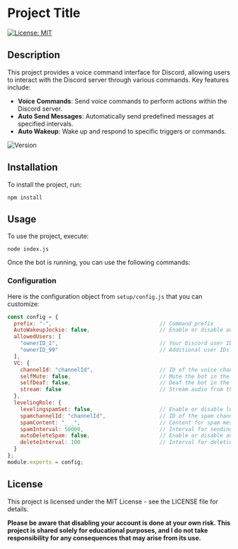 # Project Title 
[![License: MIT](https://img.shields.io/badge/License-MIT-yellow.svg)](LICENSE)  <!-- Badge for license -->

## Description
This project provides a voice command interface for Discord, allowing users to interact with the Discord server through various commands. Key features include:

- **Voice Commands**: Send voice commands to perform actions within the Discord server.
- **Auto Send Messages**: Automatically send predefined messages at specified intervals.
- **Auto Wakeup**: Wake up and respond to specific triggers or commands.

![Version](https://img.shields.io/badge/version-1.0.0-blue.svg)  <!-- Badge for version -->

## Installation
To install the project, run:
```
npm install
```

## Usage
To use the project, execute:
```
node index.js
```
Once the bot is running, you can use the following commands:

### Configuration
Here is the configuration object from `setup/config.js` that you can customize:

```javascript
const config = {
  prefix: "-",                                  // Command prefix
  AutoWakeupJockie: false,                      // Enable or disable auto wakeup functionality
  allowedUsers: [
    "ownerID_1",                                // Your Discord user ID 
    "ownerID_99"                                // Additional user IDs
  ],
  VC: {
    channelId: "channelId",                     // ID of the voice channel
    selfMute: false,                            // Mute the bot in the voice channel
    selfDeaf: false,                            // Deaf the bot in the voice channel
    stream: false                               // Stream audio from the voice channel
  },
  levelingRole: {
    levelingspamSet: false,                     // Enable or disable leveling spam
    spamchannelId: "channelId",                 // ID of the spam channel
    spamContent: "_ _",                         // Content for spam messages 
    spamInterval: 50000,                        // Interval for sending spam messages (in milliseconds)
    autoDeleteSpam: false,                      // Enable or disable auto deletion of spam messages
    deleteInterval: 100                         // Interval for deleting spam messages (in milliseconds)
  }
};
module.exports = config;
```

## License
This project is licensed under the MIT License - see the LICENSE file for details.

**Please be aware that disabling your account is done at your own risk. This project is shared solely for educational purposes, and I do not take responsibility for any consequences that may arise from its use.**
